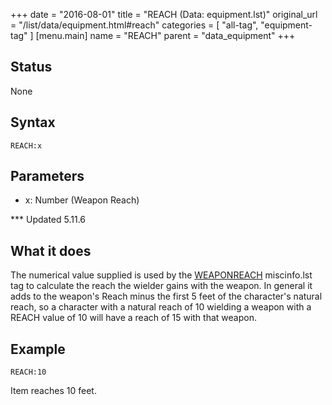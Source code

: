 +++
date = "2016-08-01"
title = "REACH (Data: equipment.lst)"
original_url = "/list/data/equipment.html#reach"
categories = [ "all-tag", "equipment-tag" ]
[menu.main]
    name = "REACH"
    parent = "data_equipment"
+++

## Status

None

## Syntax

`REACH:x`

## Parameters

-   x: Number (Weapon Reach)



<span id="reach"></span> \*\*\* Updated 5.11.6

What it does
------------

The numerical value supplied is used by the
[WEAPONREACH](/list/system/gamemode-miscinfo/weaponreach.html)
miscinfo.lst tag to calculate the reach the wielder gains with the
weapon. In general it adds to the weapon's Reach minus the first 5 feet
of the character's natural reach, so a character with a natural reach of
10 wielding a weapon with a REACH value of 10 will have a reach of 15
with that weapon.

Example
-------

`REACH:10`

Item reaches 10 feet.

